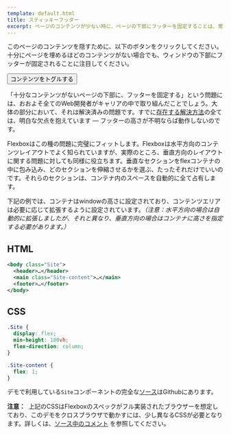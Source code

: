 ```yaml
---
template: default.html
title: スティッキーフッター
excerpt: ページのコンテンツが少ない時に、ページの下部にフッターを固定することは、常にトリッキーでした。また、フッターの高さが不明な場合、基本的にそれは不可能でした。もうそんなことはありませんが。
---
```


<div class="Demo Demo--spaced">

このページのコンテンツを隠すために、以下のボタンをクリックしてください。十分にページを埋めるほどのコンテンツがない場合でも、ウィンドウの下部にフッターが固定されることに注目してください。

<button id="collapse-trigger" class="Button"><span class="icon-refresh u-spaceRS"></span> コンテンツをトグルする</button>

</div>

<div id="collapsable-content">

「十分なコンテンツがないページの下部に、フッターを固定する」という問題には、おおよそ全てのWeb開発者がキャリアの中で取り組んだことでしょう。大体の部分において、それは解決済みの問題です。すでに[存在する解決方法](http://ryanfait.com/resources/footer-stick-to-bottom-of-page/)の全ては、明白な欠点を抱えています &mdash; フッターの高さが不明ならば動作しないのです。

Flexboxはこの種の問題に完璧にフィットします。Flexboxは水平方向のコンテンツレイアウトでよく知られていますが、実際のところ、垂直方向のレイアウトに関する問題に対しても同様に役立ちます。垂直なセクションをflexコンテナの中に包み込み、どのセクションを伸縮させるかを選ぶ、たったそれだけでいいのです。それらのセクションは、コンテナ内のスペースを自動的に全て占有します。

下記の例では、コンテナはwindowの高さに設定されており、コンテンツエリアは必要に応じて拡張するように設定されています。*（注意：水平方向の場合は自動的に拡張しましたが、それと異なり、垂直方向の場合はコンテナに高さを指定する必要があります。）*

## HTML

```xml
<body class="Site">
  <header>…</header>
  <main class="Site-content">…</main>
  <footer>…</footer>
</body>
```

## CSS

```css
.Site {
  display: flex;
  min-height: 100vh;
  flex-direction: column;
}

.Site-content {
  flex: 1;
}
```

デモで利用している`Site`コンポーネントの完全な[ソース](https://github.com/philipwalton/solved-by-flexbox/blob/master/assets/css/components/site.css)はGithubにあります。

<aside class="Notice"><strong>注意：</strong>&nbsp; 上記のCSSはFlexboxのスペックがフル実装されたブラウザーを想定しており、このデモをクロスブラウザで動かすには、少し異なるCSSが必要となります。詳しくは、<a href="https://github.com/philipwalton/solved-by-flexbox/blob/master/assets/css/components/site.css">ソース中のコメント</a> を参照してください。

</div>

<script class="js-allow-before-footer">
  (function() {
    var collapseTrigger = document.getElementById("collapse-trigger");
    var collapseableContent = document.getElementById("collapsable-content");
    var isCollapsed = false;
    collapseTrigger.addEventListener("click", function() {
      if (isCollapsed) {
        collapseableContent.classList.remove("u-hidden");
      } else {
        collapseableContent.classList.add("u-hidden");
      }
      isCollapsed = !isCollapsed;
    }, false);
  }());
</script>
